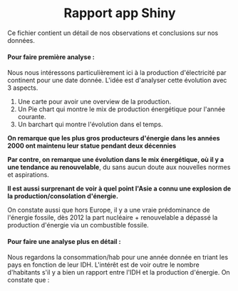 # <center>Rapport app Shiny</center>

Ce fichier contient un détail de nos observations et conclusions sur nos données. 

#### Pour faire première analyse :
Nous nous intéressons particulièrement ici à la production d'électricité par continent pour une date donnée. L'idée est d'analyser cette évolution avec 3 aspects. 
1. Une carte pour avoir une overview de la production. 
2. Un Pie chart qui montre le mix de production énergétique pour l'année courante. 
3. Un barchart qui montre l'évolution dans el temps. 

**On remarque que les plus gros producteurs d'énergie dans les années 2000 ont maintenu leur statue pendant deux décennies**

**Par contre, on remarque une évolution dans le mix énergétique, où il y a une tendance au renouvelable**, du sans aucun doute aux nouvelles normes et aspirations. 

**Il est aussi surprenant de voir à quel point l'Asie a connu une explosion de la production/consolation d'énergie.** 

On constate aussi que hors Europe, il y a une vraie prédominance de l'énergie fossile, dès 2012 la part nucléaire + renouvelable a dépassé la production d'énergie via un combustible fossile. 


#### Pour faire une analyse plus en détail : 
Nous regardons la consommation/hab pour une année donnée en triant les pays en fonction de leur IDH. L'intérêt est de voir outre le nombre d'habitants s'il y a bien un rapport entre l'IDH et la production d'énergie. 
On constate que : 
